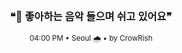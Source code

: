 <div align="center">

<br>

<h3>❝🎵 좋아하는 음악 들으며 쉬고 있어요❞</h3>

<sub>04:00 PM • Seoul 🌧️ • by CrowRish</sub>

<br>

</div>